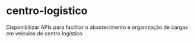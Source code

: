 # centro-logistico
Disponibilizar APIs para facilitar o abastecimento e organização de cargas em veículos de centro logístico

